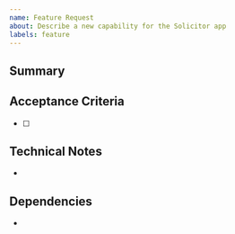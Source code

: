 ```yaml
---
name: Feature Request
about: Describe a new capability for the Solicitor app
labels: feature
---
```


## Summary

<!-- What problem does this solve? -->

## Acceptance Criteria

- [ ]

## Technical Notes

-

## Dependencies

-
